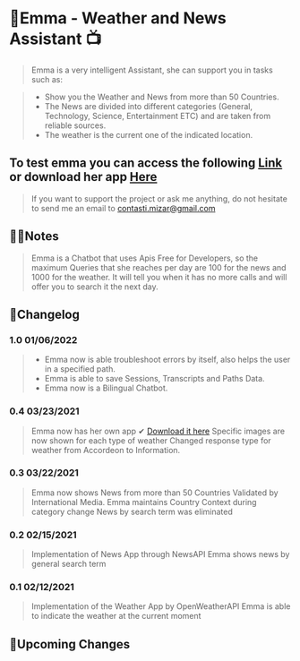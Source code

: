 # 🤖Emma - Weather and News Assistant 📺

> Emma is a very intelligent Assistant, she can support you in tasks such as:

> - Show you the Weather and News from more than 50 Countries.
> - The News are divided into different categories (General, Technology, Science, Entertainment ETC) and are taken from reliable sources.
> - The weather is the current one of the indicated location.

## To test emma you can access the following [Link](https://mizar-contasti.github.io/Emma/) or download her app [Here](https://drive.google.com/file/d/1Ae-SFB0euZAQJioKhWLc-zyFJkk_q7gy/view?usp=sharing)

> If you want to support the project or ask me anything, do not hesitate to send me an email to contasti.mizar@gmail.com

## 🐱‍💻Notes

> Emma is a Chatbot that uses Apis Free for Developers, so the maximum Queries that she reaches per day are 100 for the news and 1000 for the weather.
> It will tell you when it has no more calls and will offer you to search it the next day.

## 📌Changelog

### **1.0** 01/06/2022

> - Emma now is able troubleshoot errors by itself, also helps the user in a specified path.
> - Emma is able to save Sessions, Transcripts and Paths Data.
> - Emma now is a Bilingual Chatbot.

### **0.4** 03/23/2021

> Emma now has her own app ✔ [Download it here](https://drive.google.com/file/d/1Ae-SFB0euZAQJioKhWLc-zyFJkk_q7gy/view?usp=sharing)
> Specific images are now shown for each type of weather
> Changed response type for weather from Accordeon to Information.

### **0.3** 03/22/2021

> Emma now shows News from more than 50 Countries Validated by International Media.
> Emma maintains Country Context during category change
> News by search term was eliminated

### **0.2** 02/15/2021

> Implementation of News App through NewsAPI
> Emma shows news by general search term

### **0.1** 02/12/2021

> Implementation of the Weather App by OpenWeatherAPI
> Emma is able to indicate the weather at the current moment

## 🚀Upcoming Changes
